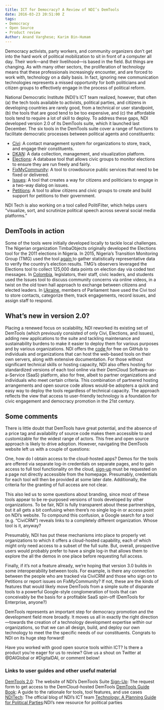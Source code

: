 ```yaml
---
title: ICT for Democracy? A Review of NDI’s DemTools
date: 2016-03-23 20:51:00 Z
tags:
- Democracy
- Open Source
- Product review
Author: Anand Varghese; Karim Bin-Humam
---
```


Democracy activists, party workers, and community organizers don’t get into the hard work of political mobilization to sit in front of a computer all day. Their work—and their livelihood—is based in the field. But things are changing. As with many other sectors, the proliferation of technology means that these professionals increasingly encounter, and are forced to work with, technology on a daily basis. In fact, ignoring new communication technologies represents a missed opportunity for both politicians and citizen groups to effectively engage in the process of political reform.

National Democratic Institute (NDI)’s ICT team realized, however, that often (a) the tech tools available to activists, political parties, and citizens in developing countries are rarely good, from a technical or user standpoint, (b) the tools that are good tend to be too expensive, and (c) the affordable tools tend to require a lot of skill to deploy. To address these gaps, NDI developed version 2.0 of its DemTools suite, which it launched last December. The six tools in the DemTools suite cover a range of functions to facilitate democratic processes between political agents and constituents:

* [Civi](https://dem.tools/civi): A contact management system for organizations to store, track, and engage their constituents.
* [DKAN](https://dem.tools/dkan): A data collection, management, and visualization platform.
* [Elections](https://dem.tools/elections): A database tool that allows civic groups to monitor elections to ensure they are run freely and fairly.
* [FixMyCommunity](https://dem.tools/fix-my-community): A tool to crowdsource public services that need to be fixed or delivered.
* [Issues](https://dem.tools/issues): A tool that creates a way for citizens and politicians to engage in a two-way dialog on issues.
* [Petitions](https://dem.tools/petitions): A tool to allow citizens and civic groups to create and build support for petitions to their government.

NDI Tech is also working on a tool called PolitiFilter, which helps users “visualize, sort, and scrutinize political speech across several social media platforms.”

## DemTools in action
Some of the tools were initially developed locally to tackle local challenges. The Nigerian organization TimbaObjects originally developed the Elections tool for the 2011 elections in Nigeria. In 2015, Nigeria’s Transition Monitoring Group (TMG) used the tool [again ](https://dem.tools/elections-nigeria)to gather statistically representative data to verify the country’s election results. TMG’s observers leveraged the Elections tool to collect 125,000 data points on election day via coded text messages. In [Colombia](https://dem.tools/issues-colombia), legislators, their staff, civic leaders, and students used the Issues tool to discuss community concerns via online videos, in a twist on the old town hall approach to exchange between citizens and elected leaders. In [Ukraine](https://dem.tools/civi-ukraine), members of Parliament have used the Civi tool to store contacts, categorize them, track engagements, record issues, and assign staff to respond.

## What’s new in version 2.0?
Placing a renewed focus on scalability, NDI reworked its existing set of DemTools (which previously consisted of only Civi, Elections, and Issues), adding new applications to the suite and tackling maintenance and sustainability burdens to make it easier to deploy them for various purposes and by various organizations. NDI offers the [code ](https://dem.tools/docs)for free on GitHub to individuals and organizations that can host the web-based tools on their own servers, along with extensive documentation. For those without significant technical skills or hosting capacity, NDI also offers hosting for standardized versions of each tool online via their DemCloud Software-as-a-Service (SaaS) platform, also for free, albeit to partner organizations and individuals who meet certain criteria. This combination of partnered hosting arrangements and open source code allows would-be adopters a quick and easy way to deploy the tools regardless of technical capacity. The approach reflects the view that access to user-friendly technology is a foundation for civic engagement and democracy promotion in the 21st century.

## Some comments
There is little doubt that DemTools have great potential, and the absence of a price tag and availability of source code makes them accessible to and customizable for the widest range of actors. This free and open source approach is likely to  drive adoption. However, navigating the DemTools website left us with a couple of questions:

One, how do I obtain access to the cloud-hosted apps? Demos for the tools are offered via separate log-in credentials on separate pages, and to gain access to full tool functionality on the cloud, [sign-up](https://dem.tools/signup) must be requested on a page not directly accessible from the homepage. Presumably, credentials for each tool will then be provided at some later date. Additionally, the criteria for the granting of full access are not clear.

This also led us to some questions about branding, since most of these tools appear to be re-purposed versions of tools developed by other organizations. To be fair, NDI is fully transparent about these partnerships, but it all gets a bit confusing when there’s no single log-in or access point on NDI’s website. To compound this confusion, a Google search for a tool (e.g. “CiviCRM”) reveals links to a completely different organization. Whose tool is it, anyway?

Presumably, NDI has put these mechanisms into place to properly vet organizations to which it offers a cloud-hosted capability, each of which might only need access to a subset of the full suite. But, overall, prospective users would probably prefer to have a single log-in that allows them to explore the all the demos in one place before requesting full access.

Finally, if it’s not a feature already, we’re hoping that version 3.0 builds in some interoperability between tools. For example, is there any connection between the people who are tracked via CiviCRM and those who sign on to Petitions or report issues on FixMyCommunity? If not, these are the kinds of features that would likely move DemTools from a simple suite of disparate tools to a powerful Google-style conglomeration of tools that can conceivably be the basis for a profitable SaaS spin-off (DemTools for Enterprise, anyone?)

DemTools represents an important step for democracy promotion and the development field more broadly. It moves us all in exactly the right direction—towards the creation of a technology development expertise *within* our organizations, so that we can all design, build, and deploy our own technology to meet the the specific needs of our constituents. Congrats to NDI on its huge step forward!

Have you worked with good open source tools within ICT? Is there a product you’re eager for us to review? Give us a shout on Twitter at @DAIGlobal or #DigitalDAI, or comment below!

### Links to user guides and other useful material
[DemTools 2.0](https://dem.tools/): The website of NDI’s DemTools Suite
[Sign-Up](https://dem.tools/signup): The request form to get access to the DemCloud-hosted DemTools
[DemTools Guide Book](https://s3.amazonaws.com/demtools/DemTools+2.0+Launch+Brochure.pdf): A guide to the rationale for tools, tool features, and use cases
[NDITech](https://www.nditech.org/): The official blog of NDI’s ICT team
[Technology: A Planning Guide for Political Parties](http://tech4parties.org/):NDI’s new resource for political parties
